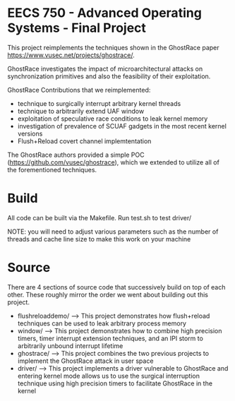 # EECS 750 - Advanced Operating Systems - Final Project

This project reimplements the techniques shown in the GhostRace paper https://www.vusec.net/projects/ghostrace/.

GhostRace investigates the impact of microarchitectural attacks on synchronization primitives and also the feasibility of their exploitation.


GhostRace Contributions that we reimplemented:
- technique to surgically interrupt arbitrary kernel threads
- technique to arbitrarily extend UAF window
- exploitation of speculative race conditions to leak kernel memory
- investigation of prevalence of SCUAF gadgets in the most recent kernel versions
- Flush+Reload covert channel implemtentation



The GhostRace authors provided a simple POC (https://github.com/vusec/ghostrace), which we extended to utilize all of the forementioned techniques.

# Build
All code can be built via the Makefile. Run test.sh to test driver/

NOTE: you will need to adjust various parameters such as the number of threads and cache line size to make this work on your machine

# Source
There are 4 sections of source code that successively build on top of each other. These roughly mirror the order we went about building out this project.
- flushreloaddemo/ --> This project demonstrates how flush+reload techniques can be used to leak arbitrary process memory
- window/ --> This project demonstrates how to combine high precision timers, timer interrupt extension techniques, and  an IPI storm to arbitrarily unbound interrupt lifetime
- ghostrace/ --> This project combines the two previous projects to implement the GhostRace attack in user space
- driver/ --> This project implements a driver vulnerable to GhostRace and entering kernel mode allows us to use the surgical interruption technique using high precision timers to facilitate GhostRace in the kernel
